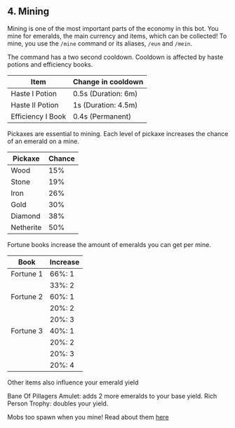 ## 4. Mining

Mining is one of the most important parts of the economy in this bot. You mine for emeralds, the main currency and items, which can be collected! To mine, you use the `/mine` command or its aliases, `/eun` and `/mein`. 

The command has a two second cooldown. Cooldown is affected by haste potions and efficiency books. 

|      Item           | Change in cooldown |
|---------------------|--------------------|
| Haste I Potion      | 0.5s (Duration: 6m)|
| Haste II Potion     | 1s (Duration: 4.5m)|
| Efficiency I Book   | 0.4s (Permanent)   |

Pickaxes are essential to mining. Each level of pickaxe increases the chance of an emerald on a mine.

| Pickaxe   | Chance |
|-----------|--------|
| Wood      |  15%   |
| Stone     |  19%   |
| Iron      |  26%   |
| Gold      |  30%   |
| Diamond   |  38%   |
| Netherite |  50%   |

Fortune books increase the amount of emeralds you can get per mine.

| Book  | Increase |
|-------|----------|
| Fortune 1| 66%: 1   |
|       | 33%: 2   |
| Fortune 2| 60%: 1   |
|       | 20%: 2   |
|       | 20%: 3   |
| Fortune 3| 40%: 1   |
|       | 20%: 2   |
|       | 20%: 3   |
|       | 20%: 4   |

Other items also influence your emerald yield

Bane Of Pillagers Amulet: adds 2 more emeralds to your base yield. 
Rich Person Trophy: doubles your yield.

Mobs too spawn when you mine! Read about them [here](mobs.md) 